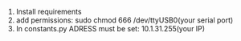 


1) Install requirements
2) add permissions: sudo chmod 666 /dev/ttyUSB0(your serial port)
3) In constants.py ADRESS must be set: 10.1.31.255(your IP)



